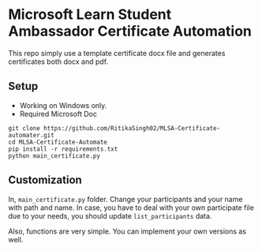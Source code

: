 # Microsoft Learn Student Ambassador Certificate Automation

This repo simply use a template certificate docx file and generates certificates
both docx and pdf.

## Setup

- Working on Windows only.
- Required Microsoft Doc

```
git clone https://github.com/RitikaSingh02/MLSA-Certificate-automater.git
cd MLSA-Certificate-Automate
pip install -r requirements.txt
python main_certificate.py
```

## Customization

In, `main_certificate.py` folder. Change your participants and your name with path and name.
In case, you have to deal with your own participate file due to your needs, you should update `list_participants` data.

Also, functions are very simple. You can implement your own versions as well.

